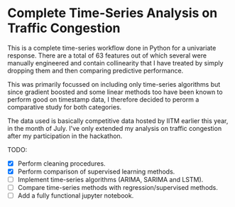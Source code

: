 # Complete Time-Series Analysis on Traffic Congestion

This is a complete time-series workflow done in Python for a univariate response. There are a total of 63 features out of which several were manually engineered and contain collinearity that I have treated by simply dropping them and then comparing predictive performance.

This was primarily focussed on including only time-series algorithms but since gradient boosted and some linear methods too have been known to perform good on timestamp data, I therefore decided to perorm a comparative study for both categories.

The data used is basically competitive data hosted by IITM earlier this year, in the month of July. I've only extended my analysis on traffic congestion after my participation in the hackathon.

TODO:

- [x] Perform cleaning procedures.
- [x] Perform comparison of supervised learning methods.
- [ ] Implement time-series algorithms (ARIMA, SARIMA and LSTM).
- [ ] Compare time-series methods with regression/supervised methods.
- [ ] Add a fully functional jupyter notebook.
